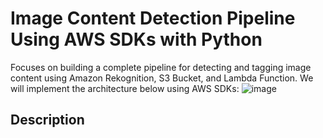 # Image Content Detection Pipeline Using AWS SDKs with Python
Focuses on building a complete pipeline for detecting and tagging image content using Amazon Rekognition, S3 Bucket, and Lambda Function.
We will implement the architecture below using AWS SDKs:
![image](https://github.com/user-attachments/assets/02af6f77-66f1-464d-a3e6-ae786d90c4c4)
## Description


